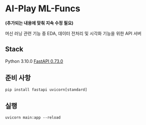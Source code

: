 # AI-Play ML-Funcs
**(추가되는 내용에 맞춰 지속 수정 필요)**

머신 러닝 관련 기능 중 EDA, 데이터 전처리 및 시각화 기능을 위한 API 서버

## Stack

Python 3.10.0
[FastAPI 0.73.0](fastapi.tiangolo.com)

## 준비 사항

```
pip install fastapi uvicorn[standard]
```

## 실행

```
uvicorn main:app --reload
```